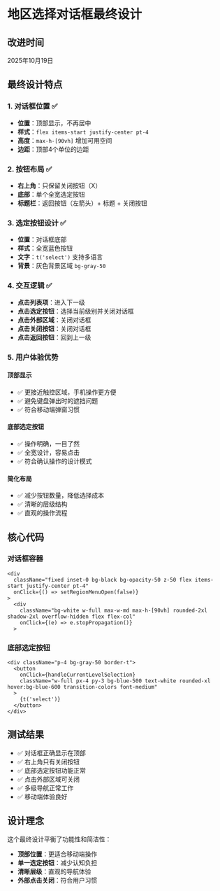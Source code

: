 # 地区选择对话框最终设计

## 改进时间
2025年10月19日

## 最终设计特点

### 1. 对话框位置 ✅
- **位置**：顶部显示，不再居中
- **样式**：`flex items-start justify-center pt-4`
- **高度**：`max-h-[90vh]` 增加可用空间
- **边距**：顶部4个单位的边距

### 2. 按钮布局 ✅
- **右上角**：只保留关闭按钮（X）
- **底部**：单个全宽选定按钮
- **标题栏**：返回按钮（左箭头）+ 标题 + 关闭按钮

### 3. 选定按钮设计 ✅
- **位置**：对话框底部
- **样式**：全宽蓝色按钮
- **文字**：`t('select')` 支持多语言
- **背景**：灰色背景区域 `bg-gray-50`

### 4. 交互逻辑 ✅
- **点击列表项**：进入下一级
- **点击选定按钮**：选择当前级别并关闭对话框  
- **点击外部区域**：关闭对话框
- **点击关闭按钮**：关闭对话框
- **点击返回按钮**：回到上一级

### 5. 用户体验优势

#### 顶部显示
- ✅ 更接近触控区域，手机操作更方便
- ✅ 避免键盘弹出时的遮挡问题
- ✅ 符合移动端弹窗习惯

#### 底部选定按钮
- ✅ 操作明确，一目了然
- ✅ 全宽设计，容易点击
- ✅ 符合确认操作的设计模式

#### 简化布局
- ✅ 减少按钮数量，降低选择成本
- ✅ 清晰的层级结构
- ✅ 直观的操作流程

## 核心代码

### 对话框容器
```tsx
<div 
  className="fixed inset-0 bg-black bg-opacity-50 z-50 flex items-start justify-center pt-4"
  onClick={() => setRegionMenuOpen(false)}
>
  <div 
    className="bg-white w-full max-w-md max-h-[90vh] rounded-2xl shadow-2xl overflow-hidden flex flex-col"
    onClick={(e) => e.stopPropagation()}
  >
```

### 底部选定按钮
```tsx
<div className="p-4 bg-gray-50 border-t">
  <button
    onClick={handleCurrentLevelSelection}
    className="w-full px-4 py-3 bg-blue-500 text-white rounded-xl hover:bg-blue-600 transition-colors font-medium"
  >
    {t('select')}
  </button>
</div>
```

## 测试结果
- ✅ 对话框正确显示在顶部
- ✅ 右上角只有关闭按钮
- ✅ 底部选定按钮功能正常
- ✅ 点击外部区域可关闭
- ✅ 多级导航正常工作
- ✅ 移动端体验良好

## 设计理念
这个最终设计平衡了功能性和简洁性：
- **顶部位置**：更适合移动端操作
- **单一选定按钮**：减少认知负担
- **清晰层级**：直观的导航体验
- **外部点击关闭**：符合用户习惯
